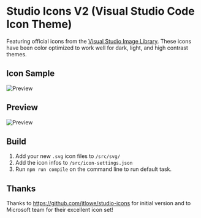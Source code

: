 # Studio Icons V2 (Visual Studio Code Icon Theme)

Featuring official icons from the [Visual Studio Image Library](https://msdn.microsoft.com/en-us/library/ms246582.aspx). These icons have been color optimized to work well for dark, light, and high contrast themes.

## Icon Sample
![Preview](https://raw.githubusercontent.com/vigan-abd/studio-icons-v2/master/images/theme-samples.png)

## Preview
![Preview](https://raw.githubusercontent.com/vigan-abd/studio-icons-v2/master/images/theme-screenshot.png)

## Build

1. Add your new `.svg` icon files to `/src/svg/`
2. Add the icon infos to `/src/icon-settings.json`
3. Run `npm run compile` on the command line to run default task.

## Thanks

Thanks to https://github.com/jtlowe/studio-icons for initial version and to Microsoft team for their excellent icon set!
